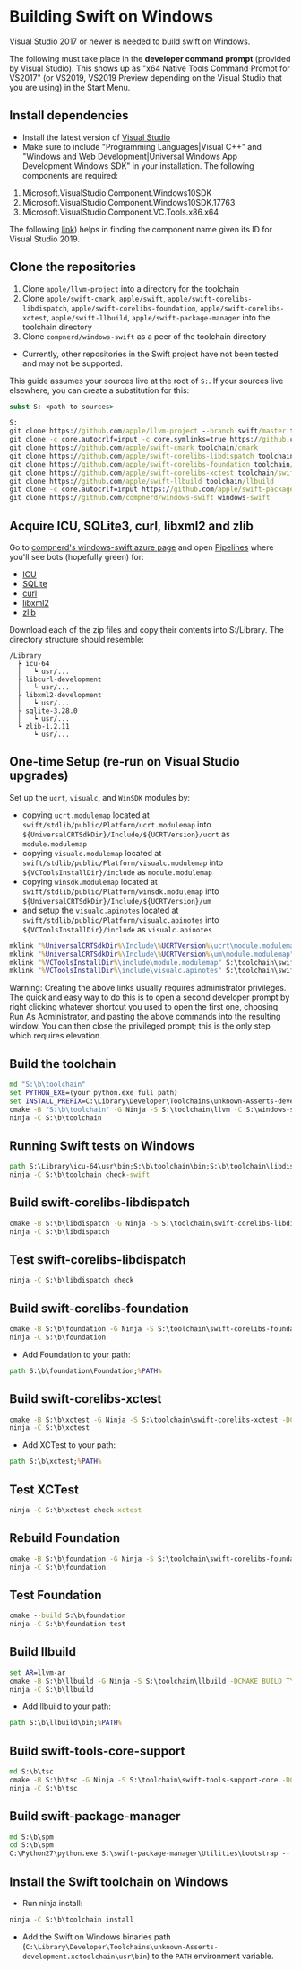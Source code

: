 # Building Swift on Windows

Visual Studio 2017 or newer is needed to build swift on Windows.

The following must take place in the **developer command prompt** (provided by Visual Studio). This shows up as "x64 Native Tools Command Prompt for VS2017" (or VS2019, VS2019 Preview depending on the Visual Studio that you are using) in the Start Menu.

## Install dependencies

- Install the latest version of [Visual Studio](https://www.visualstudio.com/downloads/)
- Make sure to include "Programming Languages|Visual C++" and "Windows and Web Development|Universal Windows App Development|Windows SDK" in your installation. The following components are required:

1. Microsoft.VisualStudio.Component.Windows10SDK
2. Microsoft.VisualStudio.Component.Windows10SDK.17763
3. Microsoft.VisualStudio.Component.VC.Tools.x86.x64

The following [link](https://docs.microsoft.com/visualstudio/install/workload-component-id-vs-build-tools?view=vs-2019)) helps in finding the component name given its ID for Visual Studio 2019.

## Clone the repositories

1. Clone `apple/llvm-project` into a directory for the toolchain
2. Clone `apple/swift-cmark`, `apple/swift`, `apple/swift-corelibs-libdispatch`, `apple/swift-corelibs-foundation`, `apple/swift-corelibs-xctest`, `apple/swift-llbuild`, `apple/swift-package-manager` into the toolchain directory
3. Clone `compnerd/windows-swift` as a peer of the toolchain directory

- Currently, other repositories in the Swift project have not been tested and may not be supported.

This guide assumes your sources live at the root of `S:`. If your sources live elsewhere, you can create a substitution for this:

```cmd
subst S: <path to sources>
```

```cmd
S:
git clone https://github.com/apple/llvm-project --branch swift/master toolchain
git clone -c core.autocrlf=input -c core.symlinks=true https://github.com/apple/swift toolchain/swift
git clone https://github.com/apple/swift-cmark toolchain/cmark
git clone https://github.com/apple/swift-corelibs-libdispatch toolchain/swift-corelibs-libdispatch
git clone https://github.com/apple/swift-corelibs-foundation toolchain/swift-corelibs-foundation
git clone https://github.com/apple/swift-corelibs-xctest toolchain/swift-corelibs-xctest
git clone https://github.com/apple/swift-llbuild toolchain/llbuild
git clone -c core.autocrlf=input https://github.com/apple/swift-package-manager toolchain/swift-package-manager
git clone https://github.com/compnerd/windows-swift windows-swift
```

## Acquire ICU, SQLite3, curl, libxml2 and zlib

Go to [compnerd's windows-swift azure page](https://dev.azure.com/compnerd/windows-swift/_build) and open [Pipelines](https://dev.azure.com/compnerd/windows-swift/_build) where you'll see bots (hopefully green) for:

- [ICU](https://dev.azure.com/compnerd/windows-swift/_build?definitionId=9)
- [SQLite](https://dev.azure.com/compnerd/windows-swift/_build?definitionId=12&_a=summary)
- [curl](https://dev.azure.com/compnerd/windows-swift/_build?definitionId=11&_a=summary)
- [libxml2](https://dev.azure.com/compnerd/windows-swift/_build?definitionId=10&_a=summary)
- [zlib](https://dev.azure.com/compnerd/windows-swift/_build?definitionId=16&_a=summary)

Download each of the zip files and copy their contents into S:/Library. The directory structure should resemble:

```
/Library
  ┝ icu-64
  │   ┕ usr/...
  ├ libcurl-development
  │   ┕ usr/...
  ├ libxml2-development
  │   ┕ usr/...
  ├ sqlite-3.28.0
  │   ┕ usr/...
  ┕ zlib-1.2.11
      ┕ usr/...
```

## One-time Setup (re-run on Visual Studio upgrades)

Set up the `ucrt`, `visualc`, and `WinSDK` modules by:

- copying `ucrt.modulemap` located at `swift/stdlib/public/Platform/ucrt.modulemap` into
  `${UniversalCRTSdkDir}/Include/${UCRTVersion}/ucrt` as `module.modulemap`
- copying `visualc.modulemap` located at `swift/stdlib/public/Platform/visualc.modulemap` into `${VCToolsInstallDir}/include` as `module.modulemap`
- copying `winsdk.modulemap` located at `swift/stdlib/public/Platform/winsdk.modulemap` into `${UniversalCRTSdkDir}/Include/${UCRTVersion}/um`
- and setup the `visualc.apinotes` located at `swift/stdlib/public/Platform/visualc.apinotes` into `${VCToolsInstallDir}/include` as `visualc.apinotes`

```cmd
mklink "%UniversalCRTSdkDir%\Include\%UCRTVersion%\ucrt\module.modulemap" S:\toolchain\swift\stdlib\public\Platform\ucrt.modulemap
mklink "%UniversalCRTSdkDir%\Include\%UCRTVersion%\um\module.modulemap" S:\toolchain\swift\stdlib\public\Platform\winsdk.modulemap
mklink "%VCToolsInstallDir%\include\module.modulemap" S:\toolchain\swift\stdlib\public\Platform\visualc.modulemap
mklink "%VCToolsInstallDir%\include\visualc.apinotes" S:\toolchain\swift\stdlib\public\Platform\visualc.apinotes
```

Warning: Creating the above links usually requires administrator privileges. The quick and easy way to do this is to open a second developer prompt by right clicking whatever shortcut you used to open the first one, choosing Run As Administrator, and pasting the above commands into the resulting window. You can then close the privileged prompt; this is the only step which requires elevation.

## Build the toolchain

```cmd
md "S:\b\toolchain"
set PYTHON_EXE=(your python.exe full path)
set INSTALL_PREFIX=C:\Library\Developer\Toolchains\unknown-Asserts-development.xctoolchain\usr
cmake -B "S:\b\toolchain" -G Ninja -S S:\toolchain\llvm -C S:\windows-swift\cmake\caches\Windows-x86_64.cmake -C S:\windows-swift\cmake\caches\org.compnerd.dt.cmake -DLLVM_ENABLE_ASSERTIONS=YES -DLLVM_ENABLE_PROJECTS="clang;clang-tools-extra;cmark;swift;lldb;lld" -DLLVM_EXTERNAL_PROJECTS="cmark;swift" -DSWIFT_PATH_TO_LIBDISPATCH_SOURCE=S:\toolchain\swift-corelibs-libdispatch -DLLVM_ENABLE_PDB=YES -DLLDB_DISABLE_PYTHON=YES -DSWIFT_WINDOWS_x86_64_ICU_UC_INCLUDE="S:/Library/icu-64/usr/include" -DSWIFT_WINDOWS_x86_64_ICU_UC="S:/Library/icu-64/usr/lib/icuuc64.lib" -DSWIFT_WINDOWS_x86_64_ICU_I18N_INCLUDE="S:/Library/icu-64/usr/include" -DSWIFT_WINDOWS_x86_64_ICU_I18N="S:/Library/icu-64/usr/lib/icuin64.lib" -DCMAKE_INSTALL_PREFIX=%INSTALL_PREFIX% -DPYTHON_EXECUTABLE=%PYTHON_EXE% -DSWIFT_BUILD_DYNAMIC_STDLIB=YES -DSWIFT_BUILD_DYNAMIC_SDK_OVERLAY=YES
ninja -C S:\b\toolchain
```

## Running Swift tests on Windows

```cmd
path S:\Library\icu-64\usr\bin;S:\b\toolchain\bin;S:\b\toolchain\libdispatch-prefix\bin;%PATH%;%ProgramFiles%\Git\usr\bin
ninja -C S:\b\toolchain check-swift
```

## Build swift-corelibs-libdispatch

```cmd
cmake -B S:\b\libdispatch -G Ninja -S S:\toolchain\swift-corelibs-libdispatch -DCMAKE_BUILD_TYPE=RelWithDebInfo -DCMAKE_C_COMPILER=S:/b/toolchain/bin/clang-cl.exe -DCMAKE_CXX_COMPILER=S:/b/toolchain/bin/clang-cl.exe -DCMAKE_Swift_COMPILER=S:/b/toolchain/bin/swiftc.exe -DENABLE_SWIFT=YES
ninja -C S:\b\libdispatch
```

## Test swift-corelibs-libdispatch

```cmd
ninja -C S:\b\libdispatch check
```

## Build swift-corelibs-foundation

```cmd
cmake -B S:\b\foundation -G Ninja -S S:\toolchain\swift-corelibs-foundation -DCMAKE_BUILD_TYPE=RelWithDebInfo -DCMAKE_C_COMPILER=S:/b/toolchain/clang-cl.exe -DCMAKE_Swift_COMPILER=S:/b/toolchain/bin/swiftc.exe -DCURL_LIBRARY="S:/Library/libcurl-development/usr/lib/libcurl.lib" -DCURL_INCLUDE_DIR="S:/Library/libcurl-development/usr/include" -DICU_ROOT="S:/Library/icu-64" -DICU_INCLUDE_DIR=S:/Library/icu-64/usr/include -DLIBXML2_LIBRARY="S:/Library/libxml2-development/usr/lib/libxml2s.lib" -DLIBXML2_INCLUDE_DIR="S:/Library/libxml2-development/usr/include/libxml2" -DENABLE_TESTING=NO -Ddispatch_DIR=S:/b/libdispatch/cmake/modules
ninja -C S:\b\foundation
```

- Add Foundation to your path:

```cmd
path S:\b\foundation\Foundation;%PATH%
```

## Build swift-corelibs-xctest

```cmd
cmake -B S:\b\xctest -G Ninja -S S:\toolchain\swift-corelibs-xctest -DCMAKE_BUILD_TYPE=RelWithDebInfo -DCMAKE_Swift_COMPILER=S:/b/toolchain/bin/swiftc.exe -Ddispatch_DIR=S:\b\dispatch\cmake\modules -DFoundation_DIR=S:\b\foundation\cmake\modules -DLIT_COMMAND=S:\toolchain\llvm\utils\lit\lit.py -DPYTHON_EXECUTABLE=C:\Python27\python.exe
ninja -C S:\b\xctest
```

- Add XCTest to your path:

```cmd
path S:\b\xctest;%PATH%
```

## Test XCTest

```cmd
ninja -C S:\b\xctest check-xctest
```

## Rebuild Foundation

```cmd
cmake -B S:\b\foundation -G Ninja -S S:\toolchain\swift-corelibs-foundation -DCMAKE_BUILD_TYPE=RelWithDebInfo -DCMAKE_C_COMPILER=S:/b/toolchain/bin/clang-cl.exe -DCMAKE_Swift_COMPILER=S:/b/toolchain/bin/swiftc.exe -DCURL_LIBRARY="S:/Library/libcurl-development/usr/lib/libcurl.lib" -DCURL_INCLUDE_DIR="S:/Library/libcurl-development/usr/include" -DICU_ROOT="S:/Library/icu-64" -DLIBXML2_LIBRARY="S:/Library/libxml2-development/usr/lib/libxml2.lib" -DLIBXML2_INCLUDE_DIR="S:/Library/libxml2-development/usr/include" -DENABLE_TESTING=YES -Ddisptch_DIR=S:/b/libdispatch/cmake/modules -DXCTest_DIR=S:/b/xctest/cmake/modules
ninja -C S:\b\foundation
```

## Test Foundation

```cmd
cmake --build S:\b\foundation
ninja -C S:\b\foundation test
```

## Build llbuild

```cmd
set AR=llvm-ar
cmake -B S:\b\llbuild -G Ninja -S S:\toolchain\llbuild -DCMAKE_BUILD_TYPE=RelWithDebInfo -DCMAKE_CXX_COMPILER=cl -DCMAKE_Swift_COMPILER=S:/b/toolchain/bin/swiftc.exe -DFoundation_DIR=S:/b/foundation/cmake/modules -Ddispatch_DIR=S:/b/libdispatch/cmake/modules -DSQLite3_INCLUDE_DIR=S:\Library\sqlite-3.28.0\usr\include -DSQLite3_LIBRARY=S:\Library\sqlite-3.28.0\usr\lib\sqlite3.lib -DLLBUILD_SUPPORT_BINDINGS=Swift
ninja -C S:\b\llbuild
```

- Add llbuild to your path:

```cmd
path S:\b\llbuild\bin;%PATH%
```

## Build swift-tools-core-support

```cmd
md S:\b\tsc
cmake -B S:\b\tsc -G Ninja -S S:\toolchain\swift-tools-support-core -DCMAKE_BUILD_TYPE=RelWithDebInfo -DCMAKE_C_COMPILER=cl -DCMAKE_Swift_COMPILER=S:/b/toolchain/bin/swiftc.exe -DFoundation_DIR=S:/b/foundation/cmake/modules -Ddispatch_DIR=S:/b/libdispatch/cmake/modules
ninja -C S:\b\tsc
```

## Build swift-package-manager

```cmd
md S:\b\spm
cd S:\b\spm
C:\Python27\python.exe S:\swift-package-manager\Utilities\bootstrap --foundation S:\b\foundation --libdispatch-build-dir S:\b\libdispatch --libdispatch-source-dir S:\swift-corelibs-libdispatch --llbuild-build-dir S:\b\llbuild --llbuild-source-dir S:\llbuild --sqlite-build-dir S:\b\sqlite --sqlite-source-dir S:\sqlite-amalgamation-3270200
```

## Install the Swift toolchain on Windows

- Run ninja install:

```cmd
ninja -C S:\b\toolchain install
```

- Add the Swift on Windows binaries path (`C:\Library\Developer\Toolchains\unknown-Asserts-development.xctoolchain\usr\bin`) to the `PATH` environment variable.
